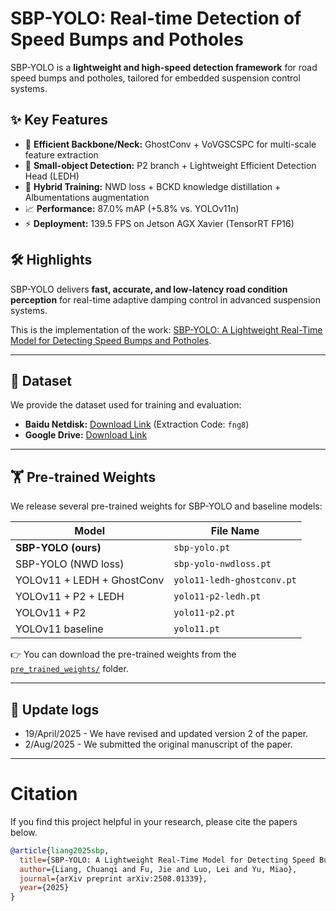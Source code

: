 # SBP-YOLO: Real-time Detection of Speed Bumps and Potholes

SBP-YOLO is a **lightweight and high-speed detection framework** for road speed bumps and potholes, tailored for embedded suspension control systems.

## ✨ Key Features

- 🚀 **Efficient Backbone/Neck:** GhostConv + VoVGSCSPC for multi-scale feature extraction
- 🔎 **Small-object Detection:** P2 branch + Lightweight Efficient Detection Head (LEDH)
- 🧠 **Hybrid Training:** NWD loss + BCKD knowledge distillation + Albumentations augmentation
- 📈 **Performance:** 87.0% mAP (+5.8% vs. YOLOv11n)
- ⚡ **Deployment:** 139.5 FPS on Jetson AGX Xavier (TensorRT FP16)

## 🛠️ Highlights

SBP-YOLO delivers **fast, accurate, and low-latency road condition perception** for real-time adaptive damping control in advanced suspension systems.

This is the implementation of the work:
[SBP-YOLO: A Lightweight Real-Time Model for Detecting Speed Bumps and Potholes](https://arxiv.org/abs/2508.01339).

---

## 📂 Dataset

We provide the dataset used for training and evaluation:

- **Baidu Netdisk:** [Download Link](https://pan.baidu.com/s/1CH_hRxrKr5kxpgWDXtGgEA) (Extraction Code: `fng8`)
- **Google Drive:** [Download Link](https://drive.google.com/drive/folders/1hOfFMHhm518qLZIGEOl7YZ_WyRYA79N1?usp=drive_link)

---
## 🏋️ Pre-trained Weights

We release several pre-trained weights for SBP-YOLO and baseline models:

| Model                        | File Name                  |
|-------------------------------|----------------------------|
| **SBP-YOLO (ours)**          | `sbp-yolo.pt`              |
| SBP-YOLO (NWD loss)          | `sbp-yolo-nwdloss.pt`      |
| YOLOv11 + LEDH + GhostConv   | `yolo11-ledh-ghostconv.pt` |
| YOLOv11 + P2 + LEDH          | `yolo11-p2-ledh.pt`        |
| YOLOv11 + P2                 | `yolo11-p2.pt`             |
| YOLOv11 baseline             | `yolo11.pt`                |

👉 You can download the pre-trained weights from the [`pre_trained_weights/`](./ultralytics-yolo11-main/pre_trained_weights) folder.

---



## 📜 Update logs

* 19/April/2025  - We have revised and updated version 2 of the paper.
* 2/Aug/2025     - We submitted the original manuscript of the paper.

---

# Citation

If you find this project helpful in your research, please cite the papers below.

```bibtex
@article{liang2025sbp,
  title={SBP-YOLO: A Lightweight Real-Time Model for Detecting Speed Bumps and Potholes},
  author={Liang, Chuanqi and Fu, Jie and Luo, Lei and Yu, Miao},
  journal={arXiv preprint arXiv:2508.01339},
  year={2025}
}

```

